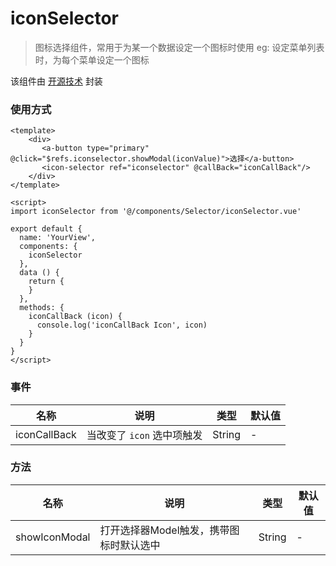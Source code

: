 iconSelector
====

> 图标选择组件，常用于为某一个数据设定一个图标时使用
> eg: 设定菜单列表时，为每个菜单设定一个图标

该组件由 [开源技术](https://www.xiaonuo.vip) 封装



### 使用方式

```vue
<template>
	<div>
	   <a-button type="primary" @click="$refs.iconselector.showModal(iconValue)">选择</a-button>
       <icon-selector ref="iconselector" @callBack="iconCallBack"/>
    </div>
</template>

<script>
import iconSelector from '@/components/Selector/iconSelector.vue'

export default {
  name: 'YourView',
  components: {
    iconSelector
  },
  data () {
    return {
    }
  },
  methods: {
    iconCallBack (icon) {
      console.log('iconCallBack Icon', icon)
    }
  }
}
</script>
```



### 事件

| 名称         | 说明                       | 类型   | 默认值 |
| ------------ | -------------------------- | ------ | ------ |
| iconCallBack | 当改变了 `icon` 选中项触发 | String | -      |

### 方法

| 名称      | 说明                                    | 类型   | 默认值 |
| --------- | --------------------------------------- | ------ | ------ |
| showIconModal | 打开选择器Model触发，携带图标时默认选中 | String | -      |
